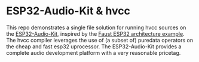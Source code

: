 # ESP32-Audio-Kit & hvcc

This repo demonstrates a single file solution for running hvcc sources on the [ESP32-Audio-Kit](https://nl.aliexpress.com/af/ESP32%25252dAudio%25252dKit.html), inspired by the [Faust ESP32 architecture example](https://faust.grame.fr/doc/tutorials/#dsp-on-the-esp32-with-faust). The hvcc compiler leverages the use of (a subset of) puredata operators on the cheap and fast esp32 uprocessor. The ESP32-Audio-Kit provides a complete audio development platform with a very reasonable pricetag.
